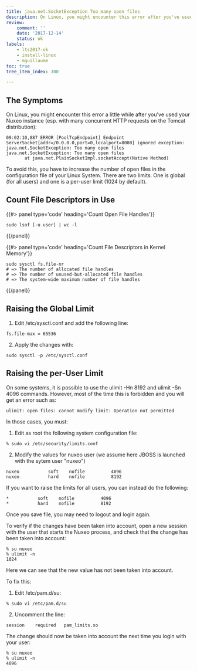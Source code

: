 ```yaml
---
title: java.net.SocketException Too many open files
description: On Linux, you might encounter this error after you've used your Nuxeo instance, discover how to solve it.
review:
    comment: ''
    date: '2017-12-14'
    status: ok
labels:
    - lts2017-ok
    - install-linux
    - mguillaume
toc: true
tree_item_index: 300

---
```


## The Symptoms

On Linux, you might encounter this error a little while after you've used your Nuxeo instance (esp. with many concurrent HTTP requests on the Tomcat distribution):

```
09:02:10,887 ERROR [PoolTcpEndpoint] Endpoint ServerSocket[addr=/0.0.0.0,port=0,localport=8080] ignored exception: java.net.SocketException: Too many open files
java.net.SocketException: Too many open files
       at java.net.PlainSocketImpl.socketAccept(Native Method)
```

To avoid this, you have to increase the number of open files in the configuration file of your Linux System. There are two limits. One is global (for all users) and one is a per-user limit (1024 by default).

## Count File Descriptors in Use

{{#> panel type='code' heading='Count Open File Handles'}}
```
sudo lsof [-u user] | wc -l
```
{{/panel}}

{{#> panel type='code' heading='Count File Descriptors in Kernel Memory'}}
```
sudo sysctl fs.file-nr
# => The number of allocated file handles
# => The number of unused-but-allocated file handles
# => The system-wide maximum number of file handles
```
{{/panel}}

## Raising the Global Limit

1. Edit /etc/sysctl.conf and add the following line:
  ```
  fs.file-max = 65536
  ```
2. Apply the changes with:
  ```
  sudo sysctl -p /etc/sysctl.conf
  ```

## Raising the per-User Limit

On some systems, it is possible to use the ulimit -Hn 8192 and ulimit -Sn 4096 commands. However, most of the time this is forbidden and you will get an error such as:
```
ulimit: open files: cannot modify limit: Operation not permitted
```

In those cases, you must:
1. Edit as root the following system configuration file:
```
% sudo vi /etc/security/limits.conf
```
2. Modify the values for nuxeo user (we assume here JBOSS is launched with the sytem user "nuxeo")
```
nuxeo           soft    nofile          4096
nuxeo           hard    nofile          8192
```

If you want to raise the limits for all users, you can instead do the following:

```
*           soft    nofile          4096
*           hard    nofile          8192
```

Once you save file, you may need to logout and login again.

To verify if the changes have been taken into account, open a new session with the user that starts the Nuxeo process, and check that the change has been taken into account:

```
% su nuxeo
% ulimit -n
1024
```

Here we can see that the new value has not been taken into account.

To fix this:
1. Edit /etc/pam.d/su:
```
% sudo vi /etc/pam.d/su
```
2. Uncomment the line:
```
session    required   pam_limits.so
```

  The change should now be taken into account the next time you login with your user:
  ```
  % su nuxeo
  % ulimit -n
  4096
  ```
